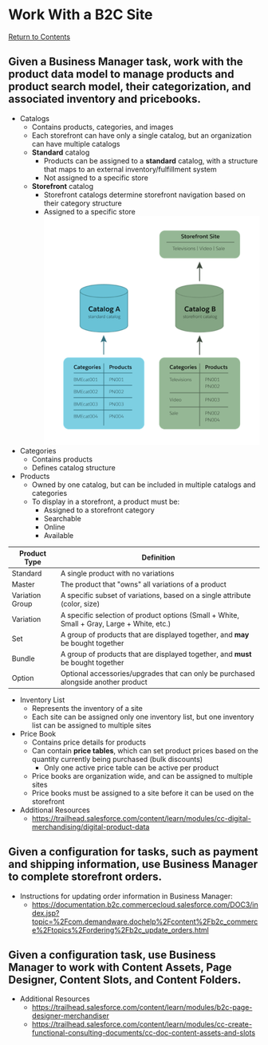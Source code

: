 # Work With a B2C Site
[Return to Contents](README.md)

## Given a Business Manager task, work with the product data model to manage products and product search model, their categorization, and associated inventory and pricebooks.
- Catalogs
    - Contains products, categories, and images
    - Each storefront can have only a single catalog, but an organization can have multiple catalogs
    - **Standard** catalog
        - Products can be assigned to a **standard** catalog, with a structure that maps to an external inventory/fulfillment system
        - Not assigned to a specific store
    - **Storefront** catalog
        - Storefront catalogs determine storefront navigation based on their category structure
        - Assigned to a specific store
![Catalog Structure](assets/catalog_structure.png)
- Categories
    - Contains products
    - Defines catalog structure
- Products
    - Owned by one catalog, but can be included in multiple catalogs and categories
    - To display in a storefront, a product must be:
        - Assigned to a storefront category
        - Searchable
        - Online
        - Available

| Product Type | Definition
|-|-
| Standard | A single product with no variations
| Master | The product that "owns" all variations of a product
| Variation Group | A specific subset of variations, based on a single attribute (color, size)
| Variation | A specific selection of product options (Small + White, Small + Gray, Large + White, etc.)
| Set | A group of products that are displayed together, and **may** be bought together
| Bundle | A group of products that are displayed together, and **must** be bought together
| Option | Optional accessories/upgrades that can only be purchased alongside another product
- Inventory List
    - Represents the inventory of a site
    - Each site can be assigned only one inventory list, but one inventory list can be assigned to multiple sites
- Price Book
    - Contains price details for products
    - Can contain **price tables**, which can set  product prices based on the quantity currently being purchased (bulk discounts)
        - Only one active price table can be active per product
    - Price books are organization wide, and can be assigned to multiple sites
    - Price books must be assigned to a site before it can be used on the storefront
- Additional Resources
    - https://trailhead.salesforce.com/content/learn/modules/cc-digital-merchandising/digital-product-data

## Given a configuration for tasks, such as payment and shipping information, use Business Manager to complete storefront orders.
- Instructions for updating order information in Business Manager:
    - https://documentation.b2c.commercecloud.salesforce.com/DOC3/index.jsp?topic=%2Fcom.demandware.dochelp%2Fcontent%2Fb2c_commerce%2Ftopics%2Fordering%2Fb2c_update_orders.html

## Given a configuration task, use Business Manager to work with Content Assets, Page Designer, Content Slots, and Content Folders.
- Additional Resources
    - https://trailhead.salesforce.com/content/learn/modules/b2c-page-designer-merchandiser
    - https://trailhead.salesforce.com/content/learn/modules/cc-create-functional-consulting-documents/cc-doc-content-assets-and-slots
